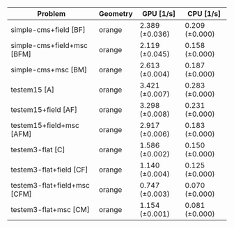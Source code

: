 | Problem                      | Geometry |      GPU [1/s] |      CPU [1/s] |
| ---------------------------- | -------- | -------------- | -------------- |
| simple-cms+field [BF]        | orange   | 2.389 (±0.036) | 0.209 (±0.000) |
| simple-cms+field+msc [BFM]   | orange   | 2.119 (±0.045) | 0.158 (±0.000) |
| simple-cms+msc [BM]          | orange   | 2.613 (±0.004) | 0.187 (±0.000) |
| testem15 [A]                 | orange   | 3.421 (±0.007) | 0.283 (±0.000) |
| testem15+field [AF]          | orange   | 3.298 (±0.008) | 0.231 (±0.000) |
| testem15+field+msc [AFM]     | orange   | 2.917 (±0.006) | 0.183 (±0.000) |
| testem3-flat [C]             | orange   | 1.586 (±0.002) | 0.150 (±0.000) |
| testem3-flat+field [CF]      | orange   | 1.140 (±0.004) | 0.125 (±0.000) |
| testem3-flat+field+msc [CFM] | orange   | 0.747 (±0.003) | 0.070 (±0.000) |
| testem3-flat+msc [CM]        | orange   | 1.154 (±0.001) | 0.081 (±0.000) |
